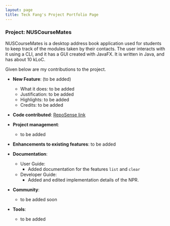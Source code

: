 ```yaml
---
layout: page
title: Teck Fang's Project Portfolio Page
---
```


### Project: NUSCourseMates

NUSCourseMates is a desktop address book application used for students to keep track of the modules taken by their contacts. The user interacts with it using a CLI, and it has a GUI created with JavaFX. It is written in Java, and has about 10 kLoC.

Given below are my contributions to the project.


* **New Feature**: (to be added)
    * What it does: to be added
    * Justification: to be added
    * Highlights: to be added
    * Credits: to be added


* **Code contributed**: [RepoSense link]()

* **Project management**:
    * to be added

* **Enhancements to existing features**: to be added

* **Documentation**:
    * User Guide:
        * Added documentation for the features `list` and `clear`
    * Developer Guide:
        * Added and edited implementation details of the NPR.

* **Community**:
    * to be added soon

* **Tools**: 
    * to be added

